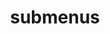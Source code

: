 ---
layout: page
title: submenus
nav: false
nav_order: 8
dropdown: true
children:
    - title: repositories
      permalink: /repositories/
    - title: divider
    - title: projects
      permalink: /projects/
    - title: divider
    - title: blog
      permalink: /blog/
---